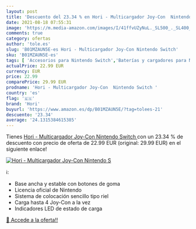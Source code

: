 ```yaml
---
layout: post
title: 'Descuento del 23.34 % en Hori - Multicargador Joy-Con  Nintendo S'
date: 2021-08-18 07:55:31
image: 'https://m.media-amazon.com/images/I/41ffvUZyNuL._SL500_._SL400_.jpg'
comments: true
category: ofertas
author: 'tole.es'
slug: 'B01MZAUN5E-es Hori - Multicargador Joy-Con Nintendo Switch'
sku: 'B01MZAUN5E-es'
tags: [ 'Accesorios para Nintendo Switch','Baterías y cargadores para Nintendo Switch','Cargadores para Nintendo Switch','Hardware y juegos para Nintendo Switch','Videojuegos','hori','nintendo', ]
actualPrice: 22.99 EUR
currency: EUR
price: 22.99
comparePrice: 29.99 EUR
prodname: 'Hori - Multicargador Joy-Con  Nintendo Switch '
country: 'es'
flag: '🇪🇸'
brand: 'Hori'
buyurl: 'https://www.amazon.es/dp/B01MZAUN5E/?tag=tolees-21'
descuento: '23.34'
average: '24.1315384615385'
---
```


Tienes [Hori - Multicargador Joy-Con  Nintendo Switch ](https://www.amazon.es/dp/B01MZAUN5E/?tag=tolees-21) con un 23.34 % de descuento con precio de oferta de 22.99 EUR (original: 29.99 EUR) en el siguiente enlace!

[![Hori - Multicargador Joy-Con  Nintendo S](https://m.media-amazon.com/images/I/41ffvUZyNuL._SL500_._SL400_.jpg)](https://www.amazon.es/dp/B01MZAUN5E/?tag=tolees-21)

ℹ️:

- Base ancha y estable con botones de goma
- Licencia oficial de Nintendo
- Sistema de colocación sencillo tipo riel
- Carga hasta 4 Joy-Con a la vez
- Indicadores LED de estado de carga

[🛒 Accede a la oferta!!](https://www.amazon.es/dp/B01MZAUN5E/?tag=tolees-21)
